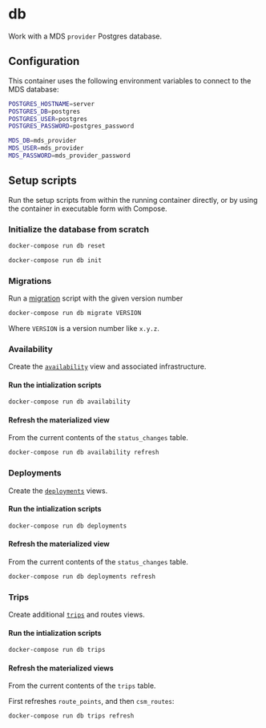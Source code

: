 # db

Work with a MDS `provider` Postgres database.

## Configuration

This container uses the following environment variables to connect to the MDS database:

```bash
POSTGRES_HOSTNAME=server
POSTGRES_DB=postgres
POSTGRES_USER=postgres
POSTGRES_PASSWORD=postgres_password

MDS_DB=mds_provider
MDS_USER=mds_provider
MDS_PASSWORD=mds_provider_password
```

## Setup scripts

Run the setup scripts from within the running container directly, or by
using the container in executable form with Compose.

### Initialize the database from scratch

```bash
docker-compose run db reset

docker-compose run db init
```

### Migrations

Run a [migration](migrate/) script with the given version number

```bash
docker-compose run db migrate VERSION
```

Where `VERSION` is a version number like `x.y.z`.

### Availability

Create the [`availability`](availability/) view and associated infrastructure.

#### Run the intialization scripts

```bash
docker-compose run db availability
```

#### Refresh the materialized view

From the current contents of the `status_changes` table.

```bash
docker-compose run db availability refresh
```

### Deployments

Create the [`deployments`](deployments/) views.

#### Run the intialization scripts

```bash
docker-compose run db deployments
```

#### Refresh the materialized view

From the current contents of the `status_changes` table.

```bash
docker-compose run db deployments refresh
```

### Trips

Create additional [`trips`](trips/) and routes views.

#### Run the intialization scripts

```bash
docker-compose run db trips
```

#### Refresh the materialized views

From the current contents of the `trips` table.

First refreshes `route_points`, and then `csm_routes`:

```bash
docker-compose run db trips refresh
```
